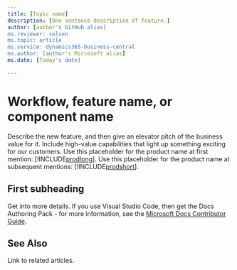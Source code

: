 ```yaml
---
title: [Topic name]
description: [One sentence description of feature.]
author: [author's GitHub alias]
ms.reviewer: solsen
ms.topic: article
ms.service: dynamics365-business-central
ms.author: [author's Microsoft alias]
ms.date: [Today's date]

---
```


# Workflow, feature name, or component name

Describe the new feature, and then give an elevator pitch of the business value for it. Include high-value capabilities that light up something exciting for our customers. Use this placeholder for the product name at first mention: [!INCLUDE[prodlong](../developer/includes/prodlong.md)]. Use this placeholder for the product name at subsequent mentions: [!INCLUDE[prodshort](../developer/includes/prodshort.md)].  

## First subheading
Get into more details. If you use Visual Studio Code, then get the Docs Authoring Pack - for more information, see the [Microsoft Docs Contributor Guide](https://docs.microsoft.com/contribute/).  

## See Also
Link to related articles.  
